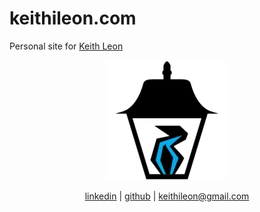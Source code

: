 # keithileon.com
Personal site for [Keith Leon](https://www.linkedin.com/in/keith-leon/)

<p align="center">
  <a href="https://keithileon.com">
    <img src="public/android-chrome-192x192.png" alt"keithileon.com">
  </a>
</p>
<p align="center">
  <a href="https://www.linkedin.com/in/keith-leon/">linkedin</a> | <a href="https://github.com/keithleon">github</a> | <a href="mailto:keithileon@gmail.com">keithileon@gmail.com</a>
</p>
